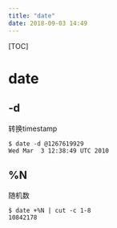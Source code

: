 ```yaml
---
title: "date"
date: 2018-09-03 14:49
---
```


[TOC]

# date 



## -d 

转换timestamp 

```
$ date -d @1267619929
Wed Mar  3 12:38:49 UTC 2010
```



## %N

随机数

```
$ date +%N | cut -c 1-8
10842178
```

